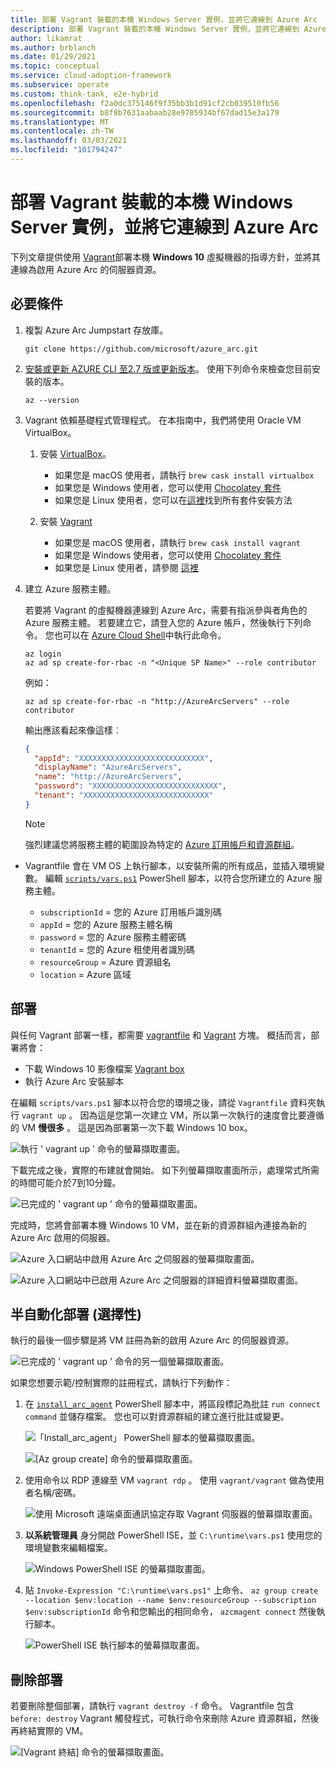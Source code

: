 ```yaml
---
title: 部署 Vagrant 裝載的本機 Windows Server 實例，並將它連線到 Azure Arc
description: 部署 Vagrant 裝載的本機 Windows Server 實例，並將它連線到 Azure Arc。
author: likamrat
ms.author: brblanch
ms.date: 01/29/2021
ms.topic: conceptual
ms.service: cloud-adoption-framework
ms.subservice: operate
ms.custom: think-tank, e2e-hybrid
ms.openlocfilehash: f2a0dc375146f9f35bb3b1d91cf2cb039510fb56
ms.sourcegitcommit: b8f8b7631aabaab28e9705934bf67dad15e3a179
ms.translationtype: MT
ms.contentlocale: zh-TW
ms.lasthandoff: 03/03/2021
ms.locfileid: "101794247"
---
```

# <a name="deploy-a-local-windows-server-instance-hosted-by-vagrant-and-connect-it-to-azure-arc"></a>部署 Vagrant 裝載的本機 Windows Server 實例，並將它連線到 Azure Arc

下列文章提供使用 [Vagrant](https://www.vagrantup.com/)部署本機 **Windows 10** 虛擬機器的指導方針，並將其連線為啟用 Azure Arc 的伺服器資源。

## <a name="prerequisites"></a>必要條件

1. 複製 Azure Arc Jumpstart 存放庫。

    ```console
    git clone https://github.com/microsoft/azure_arc.git
    ```

2. [安裝或更新 AZURE CLI 至2.7 版或更新版本](/cli/azure/install-azure-cli)。 使用下列命令來檢查您目前安裝的版本。

    ```console
    az --version
    ```

3. Vagrant 依賴基礎程式管理程式。 在本指南中，我們將使用 Oracle VM VirtualBox。

    1. 安裝 [VirtualBox](https://www.virtualbox.org/wiki/Downloads)。

        - 如果您是 macOS 使用者，請執行 `brew cask install virtualbox`
        - 如果您是 Windows 使用者，您可以使用 [Chocolatey 套件](https://chocolatey.org/packages/virtualbox)
        - 如果您是 Linux 使用者，您可以在[這裡](https://www.virtualbox.org/wiki/Linux_Downloads)找到所有套件安裝方法

    2. 安裝 [Vagrant](https://www.vagrantup.com/docs/installation)

        - 如果您是 macOS 使用者，請執行 `brew cask install vagrant`
        - 如果您是 Windows 使用者，您可以使用 [Chocolatey 套件](https://chocolatey.org/packages/vagrant)
        - 如果您是 Linux 使用者，請參閱 [這裡](https://www.vagrantup.com/downloads)

4. 建立 Azure 服務主體。

    若要將 Vagrant 的虛擬機器連線到 Azure Arc，需要有指派參與者角色的 Azure 服務主體。 若要建立它，請登入您的 Azure 帳戶，然後執行下列命令。 您也可以在 [Azure Cloud Shell](https://shell.azure.com/)中執行此命令。

    ```console
    az login
    az ad sp create-for-rbac -n "<Unique SP Name>" --role contributor
    ```

    例如：

    ```console
    az ad sp create-for-rbac -n "http://AzureArcServers" --role contributor
    ```

    輸出應該看起來像這樣︰

    ```json
    {
      "appId": "XXXXXXXXXXXXXXXXXXXXXXXXXXXX",
      "displayName": "AzureArcServers",
      "name": "http://AzureArcServers",
      "password": "XXXXXXXXXXXXXXXXXXXXXXXXXXXX",
      "tenant": "XXXXXXXXXXXXXXXXXXXXXXXXXXXX"
    }
    ```

    > [!NOTE]
    > 強烈建議您將服務主體的範圍設為特定的 [Azure 訂用帳戶和資源群組](/cli/azure/ad/sp)。

- Vagrantfile 會在 VM OS 上執行腳本，以安裝所需的所有成品，並插入環境變數。 編輯 [`scripts/vars.ps1`](https://github.com/microsoft/azure_arc/blob/main/azure_arc_servers_jumpstart/local/vagrant/windows/scripts/vars.ps1) PowerShell 腳本，以符合您所建立的 Azure 服務主體。

  - `subscriptionId` = 您的 Azure 訂用帳戶識別碼
  - `appId` = 您的 Azure 服務主體名稱
  - `password` = 您的 Azure 服務主體密碼
  - `tenantId` = 您的 Azure 租使用者識別碼
  - `resourceGroup` = Azure 資源組名
  - `location` = Azure 區域

## <a name="deployment"></a>部署

與任何 Vagrant 部署一樣，都需要 [vagrantfile](https://github.com/microsoft/azure_arc/blob/main/azure_arc_servers_jumpstart/local/vagrant/windows/Vagrantfile) 和 [Vagrant](https://www.vagrantup.com/docs/boxes) 方塊。 概括而言，部署將會：

- 下載 Windows 10 影像檔案 [Vagrant box](https://app.vagrantup.com/StefanScherer/boxes/windows_10)
- 執行 Azure Arc 安裝腳本

在編輯 `scripts/vars.ps1` 腳本以符合您的環境之後，請從 `Vagrantfile` 資料夾執行 `vagrant up` 。 因為這是您第一次建立 VM，所以第一次執行的速度會比要遵循的 VM **慢很多** 。 這是因為部署第一次下載 Windows 10 box。

![執行 ' vagrant up ' 命令的螢幕擷取畫面。](./media/local-vagrant/vagrant-windows-cmd.png)

下載完成之後，實際的布建就會開始。 如下列螢幕擷取畫面所示，處理常式所需的時間可能介於7到10分鐘。

![已完成的 ' vagrant up ' 命令的螢幕擷取畫面。](./media/local-vagrant/vagrant-windows-complete.png)

完成時，您將會部署本機 Windows 10 VM，並在新的資源群組內連接為新的 Azure Arc 啟用的伺服器。

![Azure 入口網站中啟用 Azure Arc 之伺服器的螢幕擷取畫面。](./media/local-vagrant/vagrant-windows-server.png)

![Azure 入口網站中已啟用 Azure Arc 之伺服器的詳細資料螢幕擷取畫面。](./media/local-vagrant/vagrant-windows-server-details.png)

## <a name="semi-automated-deployment-optional"></a>半自動化部署 (選擇性) 

執行的最後一個步驟是將 VM 註冊為新的啟用 Azure Arc 的伺服器資源。

![已完成的 ' vagrant up ' 命令的另一個螢幕擷取畫面。](./media/local-vagrant/vagrant-windows-complete-2.png)

如果您想要示範/控制實際的註冊程式，請執行下列動作：

1. 在 [`install_arc_agent`](https://github.com/microsoft/azure_arc/blob/main/azure_arc_servers_jumpstart/local/vagrant/windows/scripts/install_arc_agent.ps1) PowerShell 腳本中，將區段標記為批註 `run connect command` 並儲存檔案。 您也可以對資源群組的建立進行批註或變更。

    ![「Install_arc_agent」 PowerShell 腳本的螢幕擷取畫面。](./media/local-vagrant/vagrant-windows-install-arc-agent.png)

    ![[Az group create] 命令的螢幕擷取畫面。](./media/local-vagrant/vagrant-windows-az-group-create.png)

2. 使用命令以 RDP 連線至 VM `vagrant rdp` 。 使用 `vagrant/vagrant` 做為使用者名稱/密碼。

    ![使用 Microsoft 遠端桌面通訊協定存取 Vagrant 伺服器的螢幕擷取畫面。](./media/local-vagrant/vagrant-windows-rdp.png)

3. **以系統管理員** 身分開啟 PowerShell ISE，並 `C:\runtime\vars.ps1` 使用您的環境變數來編輯檔案。

    ![Windows PowerShell ISE 的螢幕擷取畫面。](./media/local-vagrant/vagrant-windows-ise.png)

4. 貼 `Invoke-Expression "C:\runtime\vars.ps1"` 上命令、 `az group create --location $env:location --name $env:resourceGroup --subscription $env:subscriptionId` 命令和您輸出的相同命令， `azcmagent connect` 然後執行腳本。

    ![PowerShell ISE 執行腳本的螢幕擷取畫面。](./media/local-vagrant/vagrant-windows-ise-script.png)

## <a name="delete-the-deployment"></a>刪除部署

若要刪除整個部署，請執行 `vagrant destroy -f` 命令。 Vagrantfile 包含 `before: destroy` Vagrant 觸發程式，可執行命令來刪除 Azure 資源群組，然後再終結實際的 VM。

![[Vagrant 終結] 命令的螢幕擷取畫面。](./media/local-vagrant/vagrant-windows-vagrant-destroy.png)
